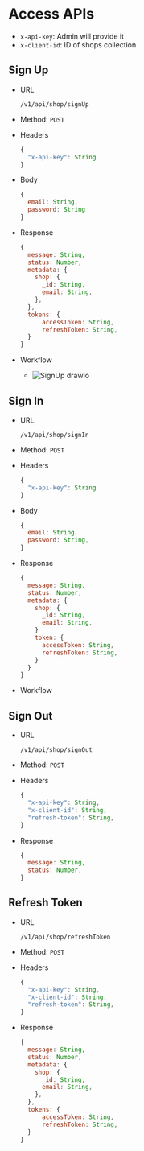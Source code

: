# Access APIs

- `x-api-key`: Admin will provide it
- `x-client-id`: ID of shops collection

## Sign Up

- URL

  ```text
  /v1/api/shop/signUp
  ```

- Method: `POST`

- Headers

  ```js
  {
    "x-api-key": String
  }
  ```

- Body

  ```js
  {
    email: String,
    password: String
  }
  ```

- Response

  ```js
  {
    message: String,
    status: Number,
    metadata: {
      shop: {
        _id: String,
        email: String,
      },
    },
    tokens: {
        accessToken: String,
        refreshToken: String,
    }
  }
  ```

- Workflow
  - ![SignUp drawio](https://github.com/khoaquocngo/ecommerce/assets/56310352/9721c7fb-0142-4d16-be04-ce03a235579f)

## Sign In

- URL

  ```text
  /v1/api/shop/signIn
  ```

- Method: `POST`

- Headers

  ```js
  {
    "x-api-key": String
  }
  ```

- Body

  ```js
  {
    email: String,
    password: String,
  }
  ```

- Response

  ```js
  {
    message: String,
    status: Number,
    metadata: {
      shop: {
        _id: String,
        email: String,
      }
      token: {
        accessToken: String,
        refreshToken: String,
      }
    }
  }
  ```

- Workflow

## Sign Out

- URL

  ```text
  /v1/api/shop/signOut
  ```

- Method: `POST`

- Headers

  ```js
  {
    "x-api-key": String,
    "x-client-id": String,
    "refresh-token": String,
  }
  ```

- Response

  ```js
  {
    message: String,
    status: Number,
  }
  ```

## Refresh Token

- URL

  ```text
  /v1/api/shop/refreshToken
  ```

- Method: `POST`

- Headers

  ```js
  {
    "x-api-key": String,
    "x-client-id": String,
    "refresh-token": String,
  }
  ```

- Response

  ```js
  {
    message: String,
    status: Number,
    metadata: {
      shop: {
        _id: String,
        email: String,
      },
    },
    tokens: {
        accessToken: String,
        refreshToken: String,
    }
  }
  ```
